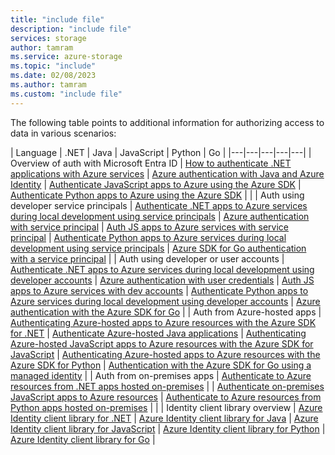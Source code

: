 ```yaml
---
title: "include file"
description: "include file"
services: storage
author: tamram
ms.service: azure-storage
ms.topic: "include"
ms.date: 02/08/2023
ms.author: tamram
ms.custom: "include file"
---
```


The following table points to additional information for authorizing access to data in various scenarios:

| Language | .NET | Java | JavaScript | Python | Go |
|---|---|---|---|---|
| Overview of auth with Microsoft Entra ID | [How to authenticate .NET applications with Azure services](/dotnet/azure/sdk/authentication) | [Azure authentication with Java and Azure Identity](/azure/developer/java/sdk/identity) | [Authenticate JavaScript apps to Azure using the Azure SDK](/azure/developer/javascript/sdk/authentication/overview) | [Authenticate Python apps to Azure using the Azure SDK](/azure/developer/python/sdk/authentication-overview) | |
| Auth using developer service principals | [Authenticate .NET apps to Azure services during local development using service principals](/dotnet/azure/sdk/authentication-local-development-service-principal) | [Azure authentication with service principal](/azure/developer/java/sdk/identity-service-principal-auth) | [Auth JS apps to Azure services with service principal](/azure/developer/javascript/sdk/authentication/local-development-environment-service-principal) | [Authenticate Python apps to Azure services during local development using service principals](/azure/developer/python/sdk/authentication-local-development-service-principal) | [Azure SDK for Go authentication with a service principal](/azure/developer/go/azure-sdk-authentication-service-principal) |
| Auth using developer or user accounts | [Authenticate .NET apps to Azure services during local development using developer accounts](/dotnet/azure/sdk/authentication-local-development-dev-accounts) | [Azure authentication with user credentials](/azure/developer/java/sdk/identity-user-auth)  | [Auth JS apps to Azure services with dev accounts](/azure/developer/javascript/sdk/authentication/local-development-environment-developer-account) | [Authenticate Python apps to Azure services during local development using developer accounts](/azure/developer/python/sdk/authentication-local-development-dev-accounts) | [Azure authentication with the Azure SDK for Go](/azure/developer/go/azure-sdk-authentication) |
| Auth from Azure-hosted apps | [Authenticating Azure-hosted apps to Azure resources with the Azure SDK for .NET](/dotnet/azure/sdk/authentication-azure-hosted-apps) | [Authenticate Azure-hosted Java applications](/azure/developer/java/sdk/identity-azure-hosted-auth) | [Authenticating Azure-hosted JavaScript apps to Azure resources with the Azure SDK for JavaScript](/azure/developer/javascript/sdk/authentication/azure-hosted-apps) | [Authenticating Azure-hosted apps to Azure resources with the Azure SDK for Python](/azure/developer/python/sdk/authentication-azure-hosted-apps) | [Authentication with the Azure SDK for Go using a managed identity](/azure/developer/go/azure-sdk-authentication-managed-identity) |
| Auth from on-premises apps | [Authenticate to Azure resources from .NET apps hosted on-premises](/dotnet/azure/sdk/authentication-on-premises-apps) |  | [Authenticate on-premises JavaScript apps to Azure resources](/azure/developer/javascript/sdk/authentication/on-premises-apps) | [Authenticate to Azure resources from Python apps hosted on-premises](/azure/developer/python/sdk/authentication-on-premises-apps) | |
| Identity client library overview | [Azure Identity client library for .NET](/dotnet/api/overview/azure/identity-readme) | [Azure Identity client library for Java](/java/api/overview/azure/identity-readme) | [Azure Identity client library for JavaScript](/javascript/api/overview/azure/identity-readme) | [Azure Identity client library for Python](/python/api/overview/azure/identity-readme) | [Azure Identity client library for Go](https://pkg.go.dev/github.com/Azure/azure-sdk-for-go/sdk/azidentity) |
